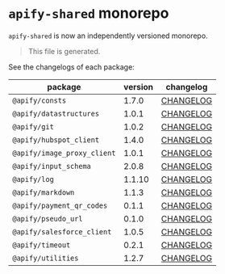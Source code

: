 # `apify-shared` monorepo

`apify-shared` is now an independently versioned monorepo.

> This file is generated.

See the changelogs of each package:

package | version | changelog
--------|-------|----------
`@apify/consts` | 1.7.0 | [CHANGELOG](./packages/consts/CHANGELOG.md)
`@apify/datastructures` | 1.0.1 | [CHANGELOG](./packages/datastructures/CHANGELOG.md)
`@apify/git` | 1.0.2 | [CHANGELOG](./packages/git/CHANGELOG.md)
`@apify/hubspot_client` | 1.4.0 | [CHANGELOG](./packages/hubspot_client/CHANGELOG.md)
`@apify/image_proxy_client` | 1.0.1 | [CHANGELOG](./packages/image_proxy_client/CHANGELOG.md)
`@apify/input_schema` | 2.0.8 | [CHANGELOG](./packages/input_schema/CHANGELOG.md)
`@apify/log` | 1.1.10 | [CHANGELOG](./packages/log/CHANGELOG.md)
`@apify/markdown` | 1.1.3 | [CHANGELOG](./packages/markdown/CHANGELOG.md)
`@apify/payment_qr_codes` | 0.1.1 | [CHANGELOG](./packages/payment_qr_codes/CHANGELOG.md)
`@apify/pseudo_url` | 0.1.0 | [CHANGELOG](./packages/pseudo_url/CHANGELOG.md)
`@apify/salesforce_client` | 1.0.5 | [CHANGELOG](./packages/salesforce_client/CHANGELOG.md)
`@apify/timeout` | 0.2.1 | [CHANGELOG](./packages/timeout/CHANGELOG.md)
`@apify/utilities` | 1.2.7 | [CHANGELOG](./packages/utilities/CHANGELOG.md)
